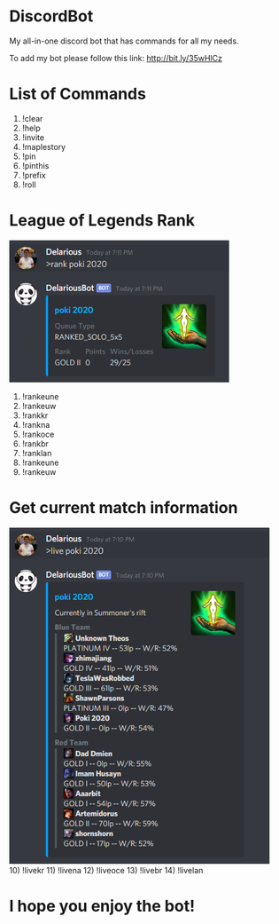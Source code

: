 # DiscordBot
My all-in-one discord bot that has commands for all my needs.

To add my bot please follow this link: http://bit.ly/35wHlCz

# List of Commands
1) !clear
2) !help
3) !invite
4) !maplestory
5) !pin
6) !pinthis
7) !prefix
8) !roll

# League of Legends Rank
![rank command](https://github.com/FlyingViet/DiscordBot/blob/master/src/Images/rank.PNG)  <br />
1) !rankeune
2) !rankeuw
3) !rankkr
4) !rankna
5) !rankoce
6) !rankbr
7) !ranklan
8) !rankeune
9) !rankeuw
# Get current match information
![live command](https://github.com/FlyingViet/DiscordBot/blob/master/src/Images/live.PNG)  <br />
10) !livekr
11) !livena
12) !liveoce
13) !livebr
14) !livelan

# I hope you enjoy the bot!
